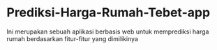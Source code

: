 # Prediksi-Harga-Rumah-Tebet-app
Ini merupakan sebuah aplikasi berbasis web untuk memprediksi harga rumah berdasarkan fitur-fitur yang dimilikinya

